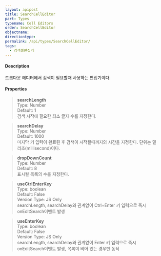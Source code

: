 ```yaml
---
layout: apipost
title: SearchCellEditor
part: Types
typename: Cell Editors
order: SearchCellEditor
objectname: 
directiontype: 
permalink: /api/types/SearchCellEditor/
tags:
  - 검색셀편집기
---
```



#### Description

드롭다운 에디터에서 검색이 필요할때 사용하는 편집기이다. 

#### Properties

> **searchLength**    
> Type: Number    
> Default: 1    
> 검색 시작에 필요한 최소 글자 수를 지정한다.     

> **searchDelay**    
> Type: Number    
> Default: 1000    
> 마지막 키 입력이 완료된 후 검색이 시작될때까지의 시간을 지정한다. 단위는 밀리초(millisecond)이다.

> **dropDownCount**    
> Type: Number    
> Default: 8    
> 표시될 목록의 수를 지정한다.    

> **useCtrlEnterKey**    
> Type: boolean    
> Default: False     
> Version Type: JS Only     
> searchLength, searchDelay와 관계없이 Ctrl+Enter 키 입력으로 즉시 onEditSearch이벤트 발생  

> **useEnterKey**    
> Type: boolean    
> Default: False        
> Version Type: JS Only     
> searchLength, searchDelay와 관계없이 Enter 키 입력으로 즉시 onEditSearch이벤트 발생, 목록이 비어 있는 경우만 동작  

